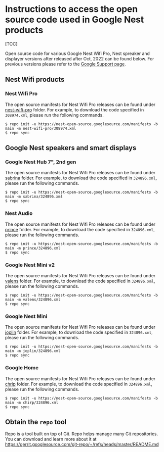 # Instructions to access the open source code used in Google Nest products

[TOC]

Open source code for various Google Nest Wifi Pro, Nest spreaker and displayer
versions after released after Oct, 2022 can be found below. For previous
versions please refer to the [Google Support page](https://support.google.com/product-documentation/topic/6355909).

## Nest Wifi products

### Nest Wifi Pro

The open source manifests for Nest Wifi Pro releases can be found under
[nest-wifi-pro](https://nest-open-source.googlesource.com/manifests/+/refs/heads/main/nest-wifi-pro)
folder. For example, to download the code specified in `308974.xml`,
please run the following commands.

```shell
$ repo init -u https://nest-open-source.googlesource.com/manifests -b main -m nest-wifi-pro/308974.xml
$ repo sync
```

## Google Nest speakers and smart displays

### Google Nest Hub 7", 2nd gen

The open source manifests for Nest Wifi Pro releases can be found under
[sabrina](https://nest-open-source.googlesource.com/manifests/+/refs/heads/main/sabrina)
folder. For example, to download the code specified in `324896.xml`,
please run the following commands.

```shell
$ repo init -u https://nest-open-source.googlesource.com/manifests -b main -m sabrina/324896.xml
$ repo sync
```

### Nest Audio

The open source manifests for Nest Wifi Pro releases can be found under
[prince](https://nest-open-source.googlesource.com/manifests/+/refs/heads/main/prince)
folder. For example, to download the code specified in `324896.xml`,
please run the following commands.

```shell
$ repo init -u https://nest-open-source.googlesource.com/manifests -b main -m prince/324896.xml
$ repo sync
```

### Google Nest Mini v2

The open source manifests for Nest Wifi Pro releases can be found under
[valens](https://nest-open-source.googlesource.com/manifests/+/refs/heads/main/valens)
folder. For example, to download the code specified in `324896.xml`,
please run the following commands.

```shell
$ repo init -u https://nest-open-source.googlesource.com/manifests -b main -m valens/324896.xml
$ repo sync
```

### Google Nest Mini

The open source manifests for Nest Wifi Pro releases can be found under
[joplin](https://nest-open-source.googlesource.com/manifests/+/refs/heads/main/joplin)
folder. For example, to download the code specified in `324896.xml`,
please run the following commands.

```shell
$ repo init -u https://nest-open-source.googlesource.com/manifests -b main -m joplin/324896.xml
$ repo sync
```

### Google Home

The open source manifests for Nest Wifi Pro releases can be found under
[chrip](https://nest-open-source.googlesource.com/manifests/+/refs/heads/main/chirp)
folder. For example, to download the code specified in `324896.xml`,
please run the following commands.

```shell
$ repo init -u https://nest-open-source.googlesource.com/manifests -b main -m chirp/324896.xml
$ repo sync
```

## Obtain the `repo` tool

Repo is a tool built on top of Git. Repo helps manage many Git repositories. You
can download and learn more about it at
https://gerrit.googlesource.com/git-repo/+/refs/heads/master/README.md
